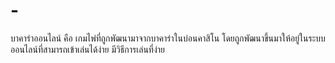 # -
บาคาร่าออนไลน์ คือ เกมไพ่ที่ถูกพัฒนามาจากบาคาร่าในบ่อนคาสิโน โดยถูกพัฒนาขึ้นมาให้อยู่ในระบบออนไลน์ที่สามารถเข้าเล่นได้ง่าย มีวิธีการเล่นที่ง่าย
